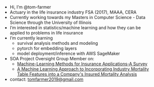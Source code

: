 - Hi, I’m @tom-farmer
- Actuary in the life insurance industry FSA (2017), MAAA, CERA
- Currently working towards my Masters in Computer Science - Data Science through the University of Illinois
- I’m interested in statistics/machine learning and how they can be applied to problems in life insurance
- I’m currently learning 
  - survival analysis methods and modeling
  - pytorch for embedding layers
  - model deployment/inference with AWS SageMaker
- SOA Project Oversight Group Member on:
  - [Machine-Learning Methods for Insurance Applications-A Survey](https://www.soa.org/resources/research-reports/2019/machine-learning-methods/)
  - [A Machine Learning Approach to Incorporating Industry Mortality Table Features into a Company's Insured Mortality Analysis](https://www.soa.org/resources/research-reports/2019/2019-machine-learning-approach/)
- contact: tomfarmer2019@gmail.com
